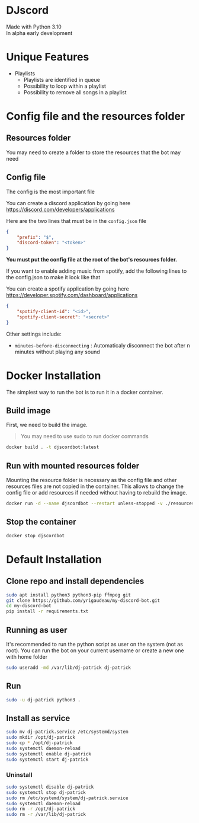 # DJscord

Made with Python 3.10  
In alpha early development

# Unique Features

* Playlists
    * Playlists are identified in queue
    * Possibility to loop within a playlist
    * Possibility to remove all songs in a playlist


# Config file and the resources folder

## Resources folder

You may need to create a folder to store the resources that the bot may need

## Config file
The config is the most important file

You can create a discord application by going here https://discord.com/developers/applications

Here are the two lines that must be in the `config.json` file
```json
{
    "prefix": "$",
    "discord-token": "<token>"
}
```
**You must put the config file at the root of the bot's resources folder.**

If you want to enable adding music from spotify, add the following lines to the config.json to make it look like that  

You can create a spotify application by going here https://developer.spotify.com/dashboard/applications
```json
{
    "spotify-client-id": "<id>",
    "spotify-client-secret": "<secret>"
}
```

Other settings include:
- `minutes-before-disconnecting` : Automaticaly disconnect the bot after n minutes without playing any sound 

# Docker Installation

The simplest way to run the bot is to run it in a docker container.



## Build image

First, we need to build the image.

> You may need to use sudo to run docker commands

```bash
docker build . -t djscordbot:latest
```



## Run with mounted resources folder

Mounting the resource folder is necessary as the config file and other resources files are not copied in the container. This allows to change the config file or add resources if needed without having to rebuild the image.

```bash
docker run -d --name djscordbot --restart unless-stopped -v ./resources/:/app/resources djscordbot:latest
```

## Stop the container
```bash
docker stop djscordbot
```





# Default Installation

## Clone repo and install dependencies
```bash
sudo apt install python3 python3-pip ffmpeg git
git clone https://github.com/yrigaudeau/my-discord-bot.git
cd my-discord-bot
pip install -r requirements.txt
```
## Running as user
It's recommended to run the python script as user on the system (not as root). You can run the bot on your current username or create a new one with home folder
```bash
sudo useradd -md /var/lib/dj-patrick dj-patrick
```



## Run
```bash
sudo -u dj-patrick python3 .
```

## Install as service
```bash
sudo mv dj-patrick.service /etc/systemd/system
sudo mkdir /opt/dj-patrick
sudo cp * /opt/dj-patrick
sudo systemctl daemon-reload
sudo systemctl enable dj-patrick
sudo systemctl start dj-patrick
```

### Uninstall
```bash
sudo systemctl disable dj-patrick
sudo systemctl stop dj-patrick
sudo rm /etc/systemd/system/dj-patrick.service
sudo systemctl daemon-reload
sudo rm -r /opt/dj-patrick
sudo rm -r /var/lib/dj-patrick
```